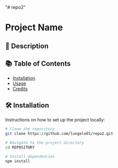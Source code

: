 "# repo2" 
# Project Name

## 📖 Description

## 📚 Table of Contents
- [Installation](#installation)
- [Usage](#usage)
- [Credits](#credits)

## 🛠️ Installation
Instructions on how to set up the project locally:
```bash
# Clone the repository
git clone https://github.com/lungelo01/repo2.git

# Navigate to the project directory
cd REPOSITORY

# Install dependencies
npm install
